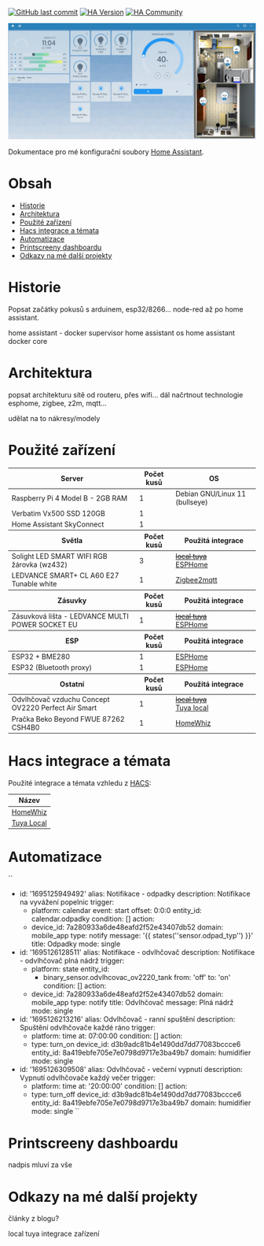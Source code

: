 [![GitHub last commit](https://img.shields.io/github/last-commit/kuca171/home-assistant-config)](https://github.com/kuca171/home-assistant-config/commits/main)
[![HA Version](https://img.shields.io/badge/Running%20Home%20Asssistant-2024.1.2%20-green)](https://github.com/home-assistant/core/releases/tag/2024.1.2)
[![HA Community](https://img.shields.io/badge/HA%20community-forum-green)](https://community.home-assistant.io/u/kuca171/summary)

![alt tag](img/mydashboard.png)

Dokumentace pro mé konfigurační soubory [Home Assistant](https://home-assistant.io/).

# Obsah

- [Historie](#historie)
- [Architektura](#architektura)
- [Použité zařízení](#použité-zařízení)
- [Hacs integrace a témata](#hacs-integrace-a-témata)
- [Automatizace](#automatizace)
- [Printscreeny dashboardu](#printscreeny-dashboardu)
- [Odkazy na mé další projekty](#odkazy-na-mé-další-projekty)

# Historie

Popsat začátky pokusů s arduinem, esp32/8266... node-red až po home assistant.

home assistant - docker supervisor
home assistant os
home assistant docker core

# Architektura

popsat architekturu sítě od routeru, přes wifi... 
dál načrtnout technologie esphome, zigbee, z2m, mqtt...

udělat na to nákresy/modely

# Použité zařízení

<!-- start-table -->

<table>
  <thead>
    <tr>
      <th>Server</th>
      <th>Počet kusů </th>
      <th>OS</th>
    </tr>
  </thead>
  <tbody>
    <tr>
      <td>Raspberry Pi 4 Model B - 2GB RAM</td>
      <td>1</td>
      <td>Debian GNU/Linux 11 (bullseye)</td>
    </tr>
    <tr>
      <td>Verbatim Vx500 SSD 120GB</td>
      <td>1</td>
      <td></td>
    </tr>
    <tr>
      <td>Home Assistant SkyConnect</td>
      <td>1</td>
      <td></td>
    </tr>
  </tbody>
  <thead>
    <tr>
      <th>Světla</th> 
      <th>Počet kusů</th>
      <th>Použitá integrace</th>
    </tr>
  </thead>
  <tbody>
    <tr>
      <td>Solight LED SMART WIFI RGB žárovka (wz432)</td>
      <td>3</td>
      <td><a href="https://github.com/rospogrigio/localtuya/"><s>local tuya</s></a><br /><a href="https://esphome.io/">ESPHome</a></td>
    </tr>
    <tr>
      <td>LEDVANCE SMART+ CL A60 E27 Tunable white</td>
      <td>1</td>
      <td><a href="https://www.zigbee2mqtt.io/devices/4058075729001.html#ledvance-4058075729001">Zigbee2mqtt</a></td>
    </tr>
  </tbody>
  <thead>
    <tr>
      <th>Zásuvky</th> 
      <th>Počet kusů</th>
      <th>Použitá integrace</th>
    </tr>
  </thead>
  <tbody>
    <tr>
      <td>Zásuvková lišta - LEDVANCE MULTI POWER SOCKET EU</td>
      <td>1</td>
      <td><a href="https://github.com/rospogrigio/localtuya/"><s>local tuya</s></a><br /><a href="https://esphome.io/">ESPHome</a></td>
    </tr>
  </tbody>
  <thead>
    <tr>
      <th>ESP</th>
      <th>Počet kusů</th>
      <th>Použitá integrace</th>
    </tr>
  </thead>
  <tbody>
    <tr>
      <td>ESP32 + BME280</td>
      <td>1</td>
      <td><a href="https://esphome.io/">ESPHome</a></td>
    </tr>
    <tr>
      <td>ESP32 (Bluetooth proxy)</td>
      <td>1</td>
      <td><a href="https://esphome.io/">ESPHome</a></td>
    </tr>
  </tbody>
  <thead>
    <tr>
      <th>Ostatní</th>
      <th>Počet kusů</th>
      <th>Použitá integrace</th>
    </tr>
  </thead>
  <tbody>
    <tr>
      <td>Odvlhčovač vzduchu Concept OV2220 Perfect Air Smart</td>
      <td>1</td>
      <td><a href="https://github.com/rospogrigio/localtuya/"><s>local tuya</s></a><br /><a href="https://github.com/make-all/tuya-local">Tuya local</a></td>
    </tr>
    <tr>
      <td>Pračka Beko Beyond FWUE 87262 CSH4B0</td>
      <td>1</td>
      <td><a href="https://github.com/home-assistant-HomeWhiz/home-assistant-HomeWhiz">HomeWhiz</a></td>
    </tr>
  </tbody>
</table>
<!-- end-table -->


# Hacs integrace a témata

Použité integrace a témata vzhledu z [HACS](https://hacs.xyz/):

<!-- start-table -->

<table>
  <thead>
    <tr>
      <th>Název</th>
    </tr>
  </thead>
  <tbody>
    <tr>
      <td><a href="https://github.com/home-assistant-HomeWhiz/home-assistant-HomeWhiz">HomeWhiz</a></td>
    </tr>
    <tr>
      <td><a href="https://github.com/make-all/tuya-local">Tuya Local</a></td>
    </tr>
  </tbody>
</table>

<!-- end-table -->

# Automatizace

``
- id: '1695125949492'
  alias: Notifikace - odpadky
  description: Notifikace na vyvážení popelnic
  trigger:
  - platform: calendar
    event: start
    offset: 0:0:0
    entity_id: calendar.odpadky
  condition: []
  action:
  - device_id: 7a280933a6de48eafd2f52e43407db52
    domain: mobile_app
    type: notify
    message: '{{ states(''sensor.odpad_typ'') }}'
    title: Odpadky
  mode: single
- id: '1695126128511'
  alias: Notifikace - odvlhčovač
  description: Notifikace - odvlhčovač plná nádrž
  trigger:
  - platform: state
    entity_id:
    - binary_sensor.odvlhcovac_ov2220_tank
    from: 'off'
    to: 'on'
  condition: []
  action:
  - device_id: 7a280933a6de48eafd2f52e43407db52
    domain: mobile_app
    type: notify
    title: Odvlhčovač
    message: Plná nádrž
  mode: single
- id: '1695126213216'
  alias: Odvlhčovač - ranní spuštění
  description: Spuštění odvlhčovače každé ráno
  trigger:
  - platform: time
    at: 07:00:00
  condition: []
  action:
  - type: turn_on
    device_id: d3b9adc81b4e1490dd7dd77083bccce6
    entity_id: 8a419ebfe705e7e0798d9717e3ba49b7
    domain: humidifier
  mode: single
- id: '1695126309508'
  alias: Odvlhčovač - večerní vypnutí
  description: Vypnutí odvlhčovače každý večer
  trigger:
  - platform: time
    at: '20:00:00'
  condition: []
  action:
  - type: turn_off
    device_id: d3b9adc81b4e1490dd7dd77083bccce6
    entity_id: 8a419ebfe705e7e0798d9717e3ba49b7
    domain: humidifier
  mode: single
``

# Printscreeny dashboardu

nadpis mluví za vše

# Odkazy na mé další projekty

články z blogu?

local tuya integrace zařízení